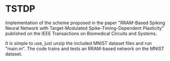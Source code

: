 # TSTDP

Implementation of the scheme proposed in the paper "RRAM-Based Spiking Neural Network with Target-Modulated Spike-Timing-Dependent Plasticity" published on the IEEE Transactions on Biomedical Circuits and Systems.

It is simple to use, just unzip the included MNIST dataset files and run "main.m". 
The code trains and tests an RRAM-based network on the MNIST dataset.
